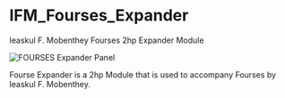 # IFM_Fourses_Expander
Ieaskul F. Mobenthey Fourses 2hp Expander Module


![FOURSES Expander Panel](https://user-images.githubusercontent.com/65085164/208331594-e3e660bc-b9dd-456e-9d15-c13e64998a44.png)

Fourse Expander is a 2hp Module that is used to accompany Fourses by Ieaskul F. Mobenthey.
